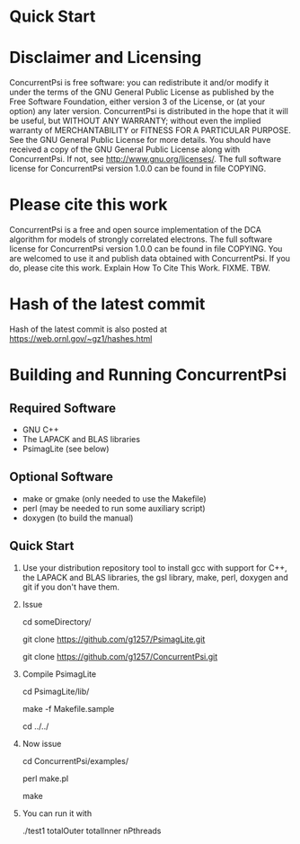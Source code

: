 # Quick Start
 
# Disclaimer and Licensing
 
ConcurrentPsi is free software: you can redistribute it and/or modify
it under the terms of the GNU General Public License as published by
the Free Software Foundation, either version 3 of the License, or
(at your option) any later version.
ConcurrentPsi is distributed in the hope that it will be useful,
but WITHOUT ANY WARRANTY; without even the implied warranty of
MERCHANTABILITY or FITNESS FOR A PARTICULAR PURPOSE. See the
GNU General Public License for more details.
You should have received a copy of the GNU General Public License
along with ConcurrentPsi. If not, see <http://www.gnu.org/licenses/>.
The full software license for ConcurrentPsi version 1.0.0 
can be found in
file COPYING. 

# Please cite this work

ConcurrentPsi is a free and open source implementation of the 
DCA algorithm for models of strongly correlated electrons. 
The full software license for ConcurrentPsi version 1.0.0 
can be found in
file COPYING. 
You are welcomed to use it and publish data 
obtained with ConcurrentPsi. If you do, please cite this
work. Explain How To Cite This Work. FIXME. TBW.


# Hash of the latest commit 

Hash of the latest commit is also posted at
https://web.ornl.gov/~gz1/hashes.html

# Building and Running ConcurrentPsi

## Required Software

* GNU C++
* The LAPACK and BLAS libraries
* PsimagLite (see below)

## Optional Software

* make or gmake (only needed to use the Makefile)
* perl (may be needed to run some auxiliary script)
* doxygen (to build the manual) 

## Quick Start

1. Use your distribution repository tool to install gcc with support for C++,
the LAPACK and BLAS libraries, the gsl library, make, perl, doxygen and git 
if you don't have them.

2. Issue

    cd someDirectory/

    git clone https://github.com/g1257/PsimagLite.git

    git clone https://github.com/g1257/ConcurrentPsi.git

3. Compile PsimagLite

    cd PsimagLite/lib/

    make -f Makefile.sample

    cd ../../

4. Now issue

    cd ConcurrentPsi/examples/
   
   perl make.pl 

   make

5. You can run it with

   ./test1 totalOuter totalInner nPthreads 

